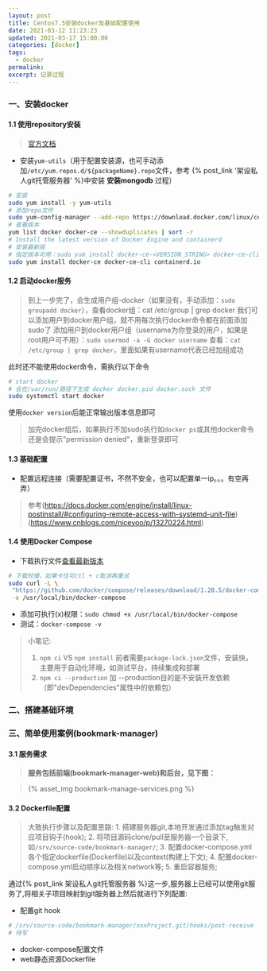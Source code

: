 ```yaml
---
layout: post
title: Centos7.5安装docker及基础配置使用
date: 2021-03-12 11:23:23
updated: 2021-03-17 15:00:00
categories: [docker]
tags:
  - docker
permalink:
excerpt: 记录过程
---
```


### 一、安装docker
#### 1.1 使用repository安装
> [官方文档](https://docs.docker.com/engine/install/centos/#install-using-the-repository)
* 安装`yum-utils`（用于配置安装源，也可手动添加`/etc/yum.repos.d/${packageName}.repo`文件，参考
{% post_link '架设私人git托管服务器' %}中安装 <b>安装mongodb</b> 过程）
``` bash
# 安装
sudo yum install -y yum-utils
# 添加repo文件
sudo yum-config-manager --add-repo https://download.docker.com/linux/centos/docker-ce.repo
# 查看版本
yum list docker docker-ce --showduplicates | sort -r
# Install the latest version of Docker Engine and containerd
# 安装最新版
# 指定版本可用：sudo yum install docker-ce-<VERSION_STRING> docker-ce-cli-<VERSION_STRING> containerd.io
sudo yum install docker-ce docker-ce-cli containerd.io

```

#### 1.2 启动docker服务
> 到上一步完了，会生成用户组-docker（如果没有，手动添加：`sudo groupadd docker`），查看docker组：cat /etc/group | grep docker
> 我们可以添加用户到docker用户组，就不用每次执行docker命令都在前面添加sudo了
> 添加用户到docker用户组（username为你登录的用户，如果是root用户可不用）：`sudo usermod -a -G docker username`
> 查看：`cat /etc/group | grep docker`，里面如果有username代表已经加组成功


此时还不能使用docker命令，需执行以下命令

``` bash
# start docker
# 会在/var/run/路径下生成 docker docker.pid docker.sock 文件
sudo systemctl start docker
```
使用`docker version`后能正常输出版本信息即可
> 加完docker组后，如果执行不加sudo执行如`docker ps`或其他docker命令还是会提示"permission denied"，重新登录即可

#### 1.3 基础配置
* 配置远程连接（需要配置证书，不然不安全，也可以配置单一ip。。。有空再弄）

> 参考(https://docs.docker.com/engine/install/linux-postinstall/#configuring-remote-access-with-systemd-unit-file)
> (https://www.cnblogs.com/niceyoo/p/13270224.html)

#### 1.4 使用Docker Compose
* 下载执行文件[查看最新版本](https://github.com/docker/compose/releases/)
```bash
# 下载较慢，如果卡住可ctl + c取消再重试
sudo curl -L \
 "https://github.com/docker/compose/releases/download/1.28.5/docker-compose-$(uname -s)-$(uname -m)" \
 -o /usr/local/bin/docker-compose
```
* 添加可执行(x)权限：`sudo chmod +x /usr/local/bin/docker-compose`
* 测试：`docker-compose -v`

> 小笔记:
> 1. `npm ci` VS `npm install` 前者需要`package-lock.json`文件，安装快，主要用于自动化环境，如测试平台，持续集成和部署
> 2. `npm ci --production` 加 --production目的是不安装开发依赖（即"devDependencies"属性中的依赖包）

### 二、搭建基础环境

### 三、简单使用案例(bookmark-manager)
#### 3.1 服务需求
> **服务包括前端(bookmark-manager-web)和后台，见下图：**

> {% asset_img bookmark-manage-services.png %}

#### 3.2 Dockerfile配置
> 大致执行步骤以及配置思路:
> 1\. 搭建服务器git,本地开发通过添加tag触发对应项目钩子(hook);
> 2\. 将项目源码clone/pull至服务器一个目录下,如`/srv/source-code/bookmark-manager/`;
> 3\. 配置docker-compose.yml各个指定dockerfile(Dockerfile)以及context(构建上下文);
> 4\. 配置docker-compose.yml启动顺序以及相关network等;
> 5\. 重启容器服务;

通过{% post_link 架设私人git托管服务器 %}这一步,服务器上已经可以使用git服务了,将相关子项目映射到git服务器上然后就进行下列配置:
* 配置git hook
```bash
# /srv/source-code/bookmark-manager/xxxProject.git/hooks/post-receive
# 待写
```
* docker-compose配置文件
* web静态资源Dockerfile

